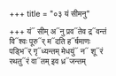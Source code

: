 +++
title = "०३ यं सीमनु"

+++
यं᳓ सीम् अ᳓नु प्रव᳓तेव द्र᳓वन्तं  
वि᳓श्वः पूरु᳓र् म᳓दति ह᳓र्षमाणः  
पड्भि᳓र् गृ᳓ध्यन्तम् मेधयुं᳓ न᳓ शू᳓रं  
रथतु᳓रं वा᳓तम् इव ध्र᳓जन्तम्